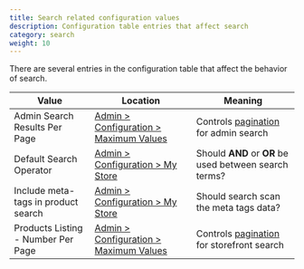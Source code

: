 ```yaml
---
title: Search related configuration values 
description: Configuration table entries that affect search
category: search 
weight: 10
---
```


There are several entries in the configuration table that affect the behavior of search.  

Value | Location | Meaning 
------|----------|---------
Admin Search Results Per Page | [Admin > Configuration > Maximum Values](/user/admin_pages/configuration/configuration_maximumvalues/) | Controls [pagination](/user/templates/pagination/) for admin search 
Default Search Operator | [Admin > Configuration > My Store](/user/admin_pages/configuration/configuration_mystore/) | Should **AND** or **OR** be used between search terms? 
Include meta-tags in product search | [Admin > Configuration > My Store](/user/admin_pages/configuration/configuration_mystore/) | Should search scan the meta tags data? 
Products Listing - Number Per Page | [Admin > Configuration > Maximum Values](/user/admin_pages/configuration/configuration_maximumvalues/) | Controls [pagination](/user/templates/pagination) for storefront search  
